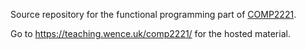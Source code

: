Source repository for the functional programming part of
[COMP2221](https://www.dur.ac.uk/faculty.handbook/module_description/?year=2021&module_code=COMP2221).

Go to https://teaching.wence.uk/comp2221/ for the hosted material.
